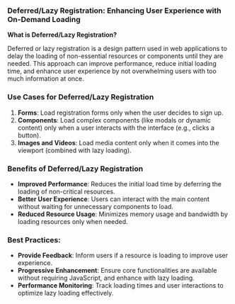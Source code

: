 ### **Deferred/Lazy Registration: Enhancing User Experience with On-Demand Loading**

**What is Deferred/Lazy Registration?**

Deferred or lazy registration is a design pattern used in web applications to delay the loading of non-essential resources or components until they are needed. This approach can improve performance, reduce initial loading time, and enhance user experience by not overwhelming users with too much information at once.

### **Use Cases for Deferred/Lazy Registration**

1. **Forms**: Load registration forms only when the user decides to sign up.
2. **Components**: Load complex components (like modals or dynamic content) only when a user interacts with the interface (e.g., clicks a button).
3. **Images and Videos**: Load media content only when it comes into the viewport (combined with lazy loading).

### **Benefits of Deferred/Lazy Registration**

- **Improved Performance**: Reduces the initial load time by deferring the loading of non-critical resources.
- **Better User Experience**: Users can interact with the main content without waiting for unnecessary components to load.
- **Reduced Resource Usage**: Minimizes memory usage and bandwidth by loading resources only when needed.

### **Best Practices:**

- **Provide Feedback**: Inform users if a resource is loading to improve user experience.
- **Progressive Enhancement**: Ensure core functionalities are available without requiring JavaScript, and enhance with lazy loading.
- **Performance Monitoring**: Track loading times and user interactions to optimize lazy loading effectively.